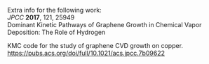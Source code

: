 Extra info for the following work:  
_JPCC_ __2017__, 121, 25949  
Dominant Kinetic Pathways of Graphene Growth in Chemical Vapor Deposition: The Role of Hydrogen

KMC code for the study of graphene CVD growth on copper. 
https://pubs.acs.org/doi/full/10.1021/acs.jpcc.7b09622
